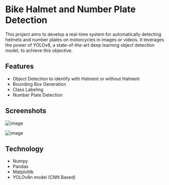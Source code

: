 
# Bike Halmet and Number Plate Detection 

This project aims to develop a real-time system for automatically detecting helmets and number plates on motorcycles in images or videos. It leverages the power of YOLOv8, a state-of-the-art deep learning object detection model, to achieve this objective.


## Features

- Object Detection to identify with Halment or without Halment
- Bounding Box Generation
- Class Labeling
- Number Plate Detection


## Screenshots

![image](https://github.com/rkrahul2195/Bike-Halmet-and-Number-Plate-Detection/assets/117144776/5522ee71-54fd-4cdb-8f3d-e5ae791e8d84)

![image](https://github.com/rkrahul2195/Bike-Halmet-and-Number-Plate-Detection/assets/117144776/08bcef79-9514-41f8-a605-795eaa3b9e11)



## Technology 

 - Numpy
 - Pandas 
 - Matplotlib
 - YOLOv8n model (CNN Based)


